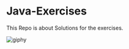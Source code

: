 # Java-Exercises
This Repo is about Solutions for the exercises.

![giphy](https://user-images.githubusercontent.com/67180312/88141029-20712980-cbf3-11ea-8e37-b2a1bbf5ed53.gif)

